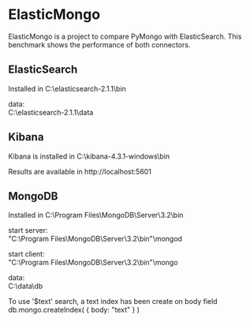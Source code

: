 ElasticMongo  
===========  
ElasticMongo is a project to compare PyMongo with ElasticSearch. This benchmark shows the performance of both connectors.

ElasticSearch  
--------------  
Installed in C:\elasticsearch-2.1.1\bin  

data:  
	C:\elasticsearch-2.1.1\data  


Kibana  
-------  
Kibana is installed in C:\kibana-4.3.1-windows\bin  

Results are available in http://localhost:5601  


MongoDB  
--------  
Installed in C:\Program Files\MongoDB\Server\3.2\bin

start server:  
	"C:\Program Files\MongoDB\Server\3.2\bin"\mongod  
	
start client:  
	"C:\Program Files\MongoDB\Server\3.2\bin"\mongo  
	
data:  
	C:\data\db  
	
To use '$text' search, a text index has been create on body field
db.mongo.createIndex( { body: "text" } )
